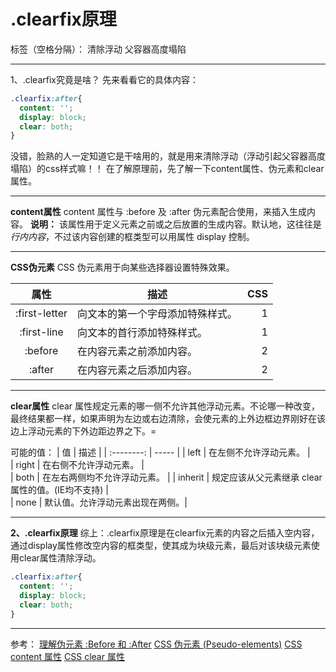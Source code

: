 # .clearfix原理

标签（空格分隔）： 清除浮动  父容器高度塌陷

---

1、.clearfix究竟是啥？
先来看看它的具体内容：
``` css
.clearfix:after{
  content: '';
  display: block;
  clear: both;
}
```
没错，脸熟的人一定知道它是干啥用的，就是用来清除浮动（浮动引起父容器高度塌陷）的css样式嘛！！
在了解原理前，先了解一下content属性、伪元素和clear属性。

---
**content属性**
content 属性与 :before 及 :after 伪元素配合使用，来插入生成内容。
**说明：**
该属性用于定义元素之前或之后放置的生成内容。默认地，这往往是*行内内容*，不过该内容创建的框类型可以用属性 display 控制。

---
**CSS伪元素**
CSS 伪元素用于向某些选择器设置特殊效果。

| 属性            | 描述    |  CSS  |
| :--------:      | -----   | ----: |
| :first-letter   | 向文本的第一个字母添加特殊样式。 |    1    |
| :first-line     |  向文本的首行添加特殊样式。  |   1   |
| :before         |    	在内容元素之前添加内容。   |  2  |
| :after          |    在内容元素之后添加内容。    |  2  |


---
**clear属性**
clear 属性规定元素的哪一侧不允许其他浮动元素。不论哪一种改变，最终结果都一样，如果声明为左边或右边清除，会使元素的上外边框边界刚好在该边上浮动元素的下外边距边界之下。=

可能的值：
| 值          | 描述                             |
| :--------:  | -----                            | 
| left        |  在左侧不允许浮动元素。          |  
| right       |  在右侧不允许浮动元素。          |   
| both        |  在左右两侧均不允许浮动元素。    | 
| inherit     |  规定应该从父元素继承 clear 属性的值。(IE均不支持)      |  
| none        |  默认值。允许浮动元素出现在两侧。| 


---
**2、.clearfix原理**
综上：.clearfix原理是在clearfix元素的内容之后插入空内容，通过display属性修改空内容的框类型，使其成为块级元素，最后对该块级元素使用clear属性清除浮动。

``` css
.clearfix:after{
  content: '';
  display: block;
  clear: both;
}
```

---
参考：
[理解伪元素 :Before 和 :After](http://http://www.igooda.cn/jzjl/20131009384.html)
[CSS 伪元素 (Pseudo-elements)](http://http://www.w3school.com.cn/css/css_pseudo_elements.asp)
[CSS content 属性](http://http://www.w3school.com.cn/cssref/pr_gen_content.asp)
[CSS clear 属性](http://http://www.w3school.com.cn/cssref/pr_class_clear.asp)